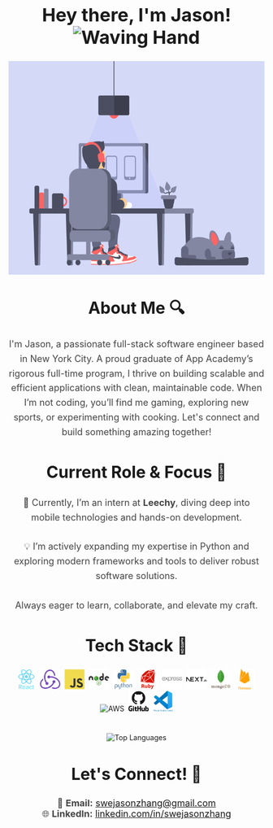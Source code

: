 <!-- Introduction Section -->
<h1 align="center" style="font-size: 36px; font-weight: 700;">
  Hey there, I'm Jason! 
  <img src="https://media.giphy.com/media/hvRJCLFzcasrR4ia7z/giphy.gif" width="30px" alt="Waving Hand"/>
</h1>

<!-- Hero Image Section -->
<div align="center">
  <img src="https://github.com/Helionster/Helionster/blob/main/Software%20Engineer%20Gif.gif?raw=true" alt="Software Engineer Animation" width="600" height="420" />
</div>

<!-- About Me Section -->
<h2 align="center" style="font-size: 32px; font-weight: 700; margin-top: 40px;">
  About Me 🔍
</h2>
<div align="center" style="font-size: 18px; max-width: 650px; color: #444; line-height: 1.6; margin: 0 auto 40px;">
  I'm Jason, a passionate full-stack software engineer based in New York City.  
  A proud graduate of App Academy’s rigorous full-time program, I thrive on building scalable and efficient applications with clean, maintainable code.  
  When I’m not coding, you’ll find me gaming, exploring new sports, or experimenting with cooking.  
  Let's connect and build something amazing together!
</div>

<!-- My Role & Focus Section -->
<h2 align="center" style="font-size: 32px; font-weight: 700;">
  Current Role & Focus 🎯
</h2>
<div align="center" style="font-size: 18px; max-width: 650px; color: #444; line-height: 1.6; margin: 0 auto 40px;">
  🚀 Currently, I’m an intern at <strong>Leechy</strong>, diving deep into mobile technologies and hands-on development.<br><br>
  💡 I’m actively expanding my expertise in Python and exploring modern frameworks and tools to deliver robust software solutions.<br><br>
  Always eager to learn, collaborate, and elevate my craft.
</div>

<!-- Tech Stack Section -->
<h2 align="center" style="font-size: 32px; font-weight: 700;">
  Tech Stack 🧰
</h2>
<div align="center" style="margin-bottom: 40px;">
  <img src="https://github.com/devicons/devicon/blob/master/icons/react/react-original-wordmark.svg" alt="React" width="40" height="40" title="React" />&nbsp;
  <img src="https://github.com/devicons/devicon/blob/master/icons/redux/redux-original.svg" alt="Redux" width="40" height="40" title="Redux" />&nbsp;
  <img src="https://github.com/devicons/devicon/blob/master/icons/javascript/javascript-original.svg" alt="JavaScript" width="40" height="40" title="JavaScript" />&nbsp;
  <img src="https://github.com/devicons/devicon/blob/master/icons/nodejs/nodejs-original-wordmark.svg" alt="Node.js" width="40" height="40" title="Node.js" />&nbsp;
  <img src="https://github.com/devicons/devicon/blob/master/icons/python/python-original-wordmark.svg" alt="Python" width="40" height="40" title="Python" />&nbsp;
  <img src="https://github.com/devicons/devicon/blob/master/icons/ruby/ruby-plain-wordmark.svg" alt="Ruby" width="40" height="40" title="Ruby" />&nbsp;
  <img src="https://github.com/devicons/devicon/blob/master/icons/express/express-original-wordmark.svg" alt="Express.js" width="40" height="40" title="Express.js" />&nbsp;
  <img src="https://github.com/devicons/devicon/blob/master/icons/nextjs/nextjs-original-wordmark.svg" alt="Next.js" width="40" height="40" title="Next.js" />&nbsp;
  <img src="https://github.com/devicons/devicon/blob/master/icons/mongodb/mongodb-original-wordmark.svg" alt="MongoDB" width="40" height="40" title="MongoDB" />&nbsp;
  <img src="https://github.com/devicons/devicon/blob/master/icons/firebase/firebase-plain-wordmark.svg" alt="Firebase" width="40" height="40" title="Firebase" />&nbsp;
  <img src="https://github.com/devicons/devicon/blob/master/icons/aws/amazonwebservices-plain-wordmark.svg" alt="AWS" width="40" height="40" title="AWS" />&nbsp;
  <img src="https://github.com/devicons/devicon/blob/master/icons/github/github-original-wordmark.svg" alt="GitHub" width="40" height="40" title="GitHub" />&nbsp;
  <img src="https://github.com/devicons/devicon/blob/master/icons/vscode/vscode-original-wordmark.svg" alt="VSCode" width="40" height="40" title="VSCode" />
</div>

<!-- GitHub Stats -->
<div align="center" style="margin-bottom: 40px;">
  <img src="https://github-readme-stats.vercel.app/api/top-langs/?username=swejasonzhang&layout=compact&theme=default" alt="Top Languages"/>
</div>

<!-- Contact Section -->
<h2 align="center" style="font-size: 32px; font-weight: 700;">
  Let's Connect! 🤝
</h2>
<p align="center" style="font-size: 18px; color: #444; max-width: 650px; margin: 0 auto 60px;">
  📧 <strong>Email:</strong> <a href="mailto:swejasonzhang@gmail.com">swejasonzhang@gmail.com</a><br>
  🌐 <strong>LinkedIn:</strong> <a href="https://www.linkedin.com/in/swejasonzhang" target="_blank" rel="noopener noreferrer">linkedin.com/in/swejasonzhang</a>
</p>
